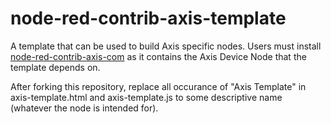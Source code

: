 # node-red-contrib-axis-template

A template that can be used to build Axis specific nodes.  Users must install [node-red-contrib-axis-com](https://flows.nodered.org/node/node-red-contrib-axis-com) as it contains the Axis Device Node that the template depends on.

After forking this repository, replace all occurance of "Axis Template" in axis-template.html and axis-template.js to some descriptive name (whatever the node is intended for).
